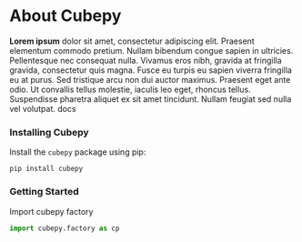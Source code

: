 # About Cubepy

**Lorem ipsum** dolor sit amet, consectetur adipiscing elit. Praesent elementum commodo pretium. Nullam bibendum congue sapien in ultricies. Pellentesque nec consequat nulla. Vivamus eros nibh, gravida at fringilla gravida, consectetur quis magna. Fusce eu turpis eu sapien viverra fringilla eu at purus. Sed tristique arcu non dui auctor maximus. Praesent eget ante odio. Ut convallis tellus molestie, iaculis leo eget, rhoncus tellus. Suspendisse pharetra aliquet ex sit amet tincidunt. Nullam feugiat sed nulla vel volutpat. docs


### Installing Cubepy

Install the  `cubepy`  package using pip:
```
pip install cubepy
```


### Getting Started

Import cubepy factory
```python
import cubepy.factory as cp
```


<!--stackedit_data:
eyJoaXN0b3J5IjpbNTU3Njk2NTU4LDE1NDQwMDY0MSwtMTI2Nz
cwNTk2NywtMjQzODIwMzI4LDE0MjIxNzQ0MDYsLTEzMDM0MDQ1
MTgsNDY2MjI0MjYwLDkwMTUzODA5NiwyNjgyMTQ2MzZdfQ==
-->